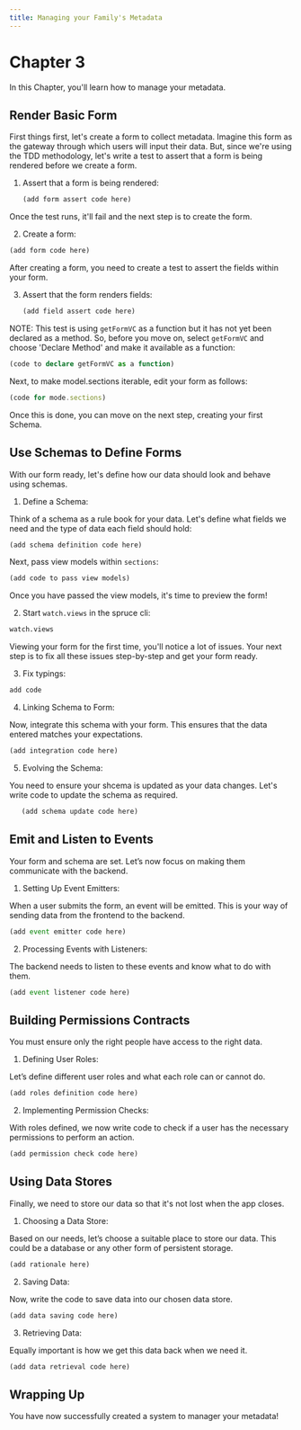 ```yaml
---
title: Managing your Family's Metadata
---
```

# Chapter 3
In this Chapter, you'll learn how to manage your metadata.

## Render Basic Form

First things first, let's create a form to collect metadata. Imagine this form as the gateway through which users will input their data. But, since we're using the TDD methodology, let's write a test to assert that a form is being rendered before we create a form.

1. Assert that a form is being rendered:

   ```ts
   (add form assert code here)
   ```

Once the test runs, it'll fail and the next step is to create the form.

2. Create a form:

```ts   
(add form code here)
```

After creating a form, you need to create a test to assert the fields within your form.

3. Assert that the form renders fields:

   ```ts
   (add field assert code here)
   ```
NOTE: This test is using `getFormVC` as a function but it has not yet been declared as a method. So, before you move on, select `getFormVC` and choose 'Declare Method' and make it available as a function:

```ts
(code to declare getFormVC as a function)

```

Next, to make model.sections iterable, edit your form as follows:

```ts
(code for mode.sections)
```

Once this is done, you can move on the next step, creating your first Schema.

## Use Schemas to Define Forms

With our form ready, let's define how our data should look and behave using schemas.

1. Define a Schema:

Think of a schema as a rule book for your data. Let's define what fields we need and the type of data each field should hold:

   ```ts
   (add schema definition code here)
   ```
Next, pass view models within `sections`:

```ts
(add code to pass view models)
```
Once you have passed the view models, it's time to preview the form!

2. Start ```watch.views``` in the spruce cli:

```bash
watch.views
```
Viewing your form for the first time, you'll notice a lot of issues. Your next step is to fix all these issues step-by-step and get your form ready.

3. Fix typings:

 ```ts
add code
 ```

4. Linking Schema to Form:

Now, integrate this schema with your form. This ensures that the data entered matches your expectations.

   ```ts
   (add integration code here)
   ```

5. Evolving the Schema:

You need to ensure your shcema is updated as your data changes. Let's write code to update the schema as required.

   ```ts
      (add schema update code here)
   ```

## Emit and Listen to Events

Your form and schema are set. Let’s now focus on making them communicate with the backend.

1. Setting Up Event Emitters:

When a user submits the form, an event will be emitted. This is your way of sending data from the frontend to the backend.

   ```ts
   (add event emitter code here)
   ```

2. Processing Events with Listeners:

The backend needs to listen to these events and know what to do with them.
  
   ```ts
   (add event listener code here)
   ```

## Building Permissions Contracts

You must ensure only the right people have access to the right data.

1. Defining User Roles:

Let’s define different user roles and what each role can or cannot do.
   
   ```ts
   (add roles definition code here)
   ```

2. Implementing Permission Checks:

With roles defined, we now write code to check if a user has the necessary permissions to perform an action.

   ```ts
   (add permission check code here)
   ```

## Using Data Stores

Finally, we need to store our data so that it's not lost when the app closes.

1. Choosing a Data Store:

Based on our needs, let’s choose a suitable place to store our data. This could be a database or any other form of persistent storage.

   ```ts
   (add rationale here)
   ```

2. Saving Data:

Now, write the code to save data into our chosen data store.
 
   
   ```ts
   (add data saving code here)
   ```

3. Retrieving Data:

Equally important is how we get this data back when we need it.

   ```ts
   (add data retrieval code here)
   ```

## Wrapping Up
You have now successfully created a system to manager your metadata!